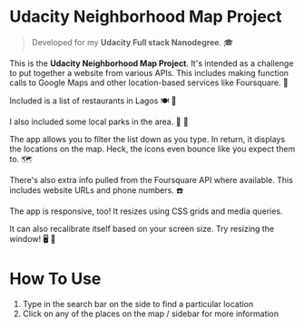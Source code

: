 # Udacity Neighborhood Map Project

> Developed for my **Udacity Full stack  Nanodegree**. 🎓

This is the **Udacity Neighborhood Map Project**. It's intended as a challenge to put together a website from various APIs. This includes making function calls to Google Maps and other location-based services like Foursquare. 🔰

Included is a list of restaurants in Lagos 🍽 🍲

I also included some local parks in the area. 🌳 🌲

The app allows you to filter the list down as you type. In return, it displays the locations on the map. Heck, the icons even bounce like you expect them to. 🗺

There's also extra info pulled from the Foursquare API where available. This includes website URLs and phone numbers. ☎️

The app is responsive, too! It resizes using CSS grids and media queries. 

It can also recalibrate itself based on your screen size. Try resizing the window! 🖥 📲


# How To Use
1. Type in the search bar on the side to find a particular location 
2. Click on any of the places on the map / sidebar for more information
